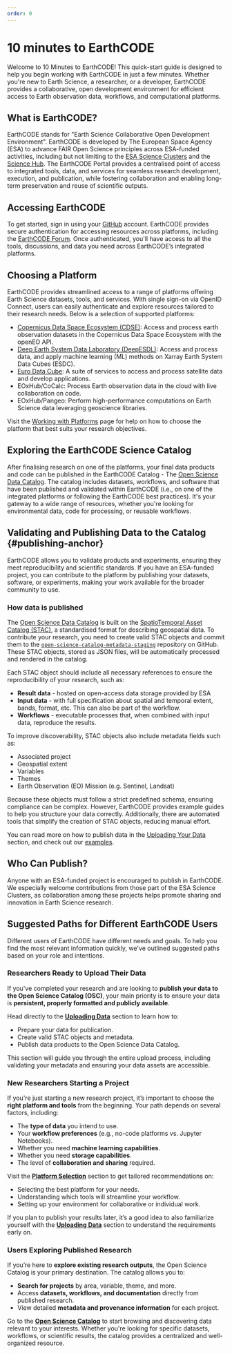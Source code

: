```yaml
---
order: 0
---
```

#  10 minutes to EarthCODE

Welcome to 10 Minutes to EarthCODE! This quick-start guide is designed to help you begin working with EarthCODE in just a few minutes. Whether you're new to Earth Science, a researcher, or a developer, EarthCODE provides a collaborative, open development environment for efficient access to Earth observation data, workflows, and computational platforms.

## What is EarthCODE?
EarthCODE stands for "Earth Science Collaborative Open Development Environment". EarthCODE is developed by The European Space Agency (ESA) to advance FAIR Open Science principles across ESA-funded activities, including but not limiting to the [ESA Science Clusters](https://eo4society.esa.int/communities/scientists/) and the [Science Hub](https://sciencehub.esa.int/). The EarthCODE Portal provides a centralised point of access to integrated tools, data, and services for seamless research development, execution, and publication, while fostering collaboration and enabling long-term preservation and reuse of scientific outputs.

## Accessing EarthCODE
To get started, sign in using your [GitHub](https://github.com/) account. EarthCODE provides secure authentication for accessing resources across platforms, including the [EarthCODE Forum](https://discourse-earthcode.eox.at). Once authenticated, you'll have access to all the tools, discussions, and data you need across EarthCODE’s integrated platforms.

## Choosing a Platform
EarthCODE provides streamlined access to a range of platforms offering Earth Science datasets, tools, and services. With single sign-on via OpenID Connect, users can easily authenticate and explore resources tailored to their research needs. Below is a selection of supported platforms:

- [Copernicus Data Space Ecosystem (CDSE)](https://dataspace.copernicus.eu): Access and process earth observation datasets in the Copernicus Data Space Ecosystem with the openEO API.
- [Deep Earth System Data Laboratory (DeepESDL)](https://www.earthsystemdatalab.net/): Access and process data, and apply machine learning (ML) methods on Xarray Earth System Data Cubes (ESDC).
- [Euro Data Cube](https://eurodatacube.com/): A suite of services to access and process satellite data and develop applications.
- EOxHub/CoCalc: Process Earth observation data in the cloud with live collaboration on code.
- EOxHub/Pangeo: Perform high-performance computations on Earth Science data leveraging geoscience libraries.

Visit the [Working with Platforms](../Technical%20Documentation/Platforms/) page for help on how to choose the platform that best suits your research objectives.

## Exploring the EarthCODE Science Catalog

After finalising research on one of the platforms, your final data products and code can be published in the EarthCODE Catalog - The [Open Science Data Catalog](https://opensciencedata.esa.int/). The catalog includes datasets, workflows, and software that have been published and validated within EarthCODE (i.e., on one of the integrated platforms or following the EarthCODE best practices). It's your gateway to a wide range of resources, whether you're looking for environmental data, code for processing, or reusable workflows. 

## Validating and Publishing Data to the Catalog {#publishing-anchor}

EarthCODE allows you to validate products and experiments, ensuring they meet reproducibility and scientific standards. If you have an ESA-funded project, you can contribute to the platform by publishing your datasets, software, or experiments, making your work available for the broader community to use.

### How data is published
The [Open Science Data Catalog](https://opensciencedata.esa.int/) is built on the [SpatioTemporal Asset Catalog (STAC)](https://stacspec.org/en), a standardised format for describing geospatial data. To contribute your research, you need to create valid STAC objects and commit them to the [`open-science-catalog-metadata-staging`](https://github.com/EOEPCA/open-science-catalog-metadata-staging) repository on GitHub. These STAC objects, stored as JSON files, will be automatically processed and rendered in the catalog.

Each STAC object should include all necessary references to ensure the reproducibility of your research, such as: 
- **Result data** - hosted on open-access data storage provided by ESA
- **Input data** - with full specification about spatial and temporal extent, bands, format, etc. This can also be part of the workflow.
- **Workflows** - executable processes that, when combined with input data, reproduce the results.

To improve discoverability, STAC objects also include metadata fields such as:
- Associated project
- Geospatial extent
- Variables
- Themes
- Earth Observation (EO) Mission (e.g. Sentinel, Landsat)

Because these objects must follow a strict predefined schema, ensuring compliance can be complex. However, EarthCODE provides example guides to help you structure your data correctly. Additionally, there are automated tools that simplify the creation of STAC objects, reducing manual effort.

You can read more on how to publish data in the [Uploading Your Data](../Technical%20Documentation/Data/Contributing%20to%20the%20EarthCODE%20Catalog.md) section, and check out our [examples](https://earthcode.esa.int/examples).


## Who Can Publish?

Anyone with an ESA-funded project is encouraged to publish in EarthCODE. We especially welcome contributions from those part of the ESA Science Clusters, as collaboration among these projects helps promote sharing and innovation in Earth Science research.


## Suggested Paths for Different EarthCODE Users  

Different users of EarthCODE have different needs and goals. To help you find the most relevant information quickly, we've outlined suggested paths based on your role and intentions.  

### Researchers Ready to Upload Their Data  

If you've completed your research and are looking to **publish your data to the Open Science Catalog (OSC)**, your main priority is to ensure your data is **persistent, properly formatted and publicly available**.  

Head directly to the [**Uploading Data**](../Technical%20Documentation/Data/Contributing%20to%20the%20EarthCODE%20Catalog.md) section to learn how to:  
- Prepare your data for publication.  
- Create valid STAC objects and metadata.  
- Publish data products to the Open Science Data Catalog.  

This section will guide you through the entire upload process, including validating your metadata and ensuring your data assets are accessible.  


### New Researchers Starting a Project  

If you're just starting a new research project, it’s important to choose the **right platform and tools** from the beginning. Your path depends on several factors, including:  
- The **type of data** you intend to use.  
- Your **workflow preferences** (e.g., no-code platforms vs. Jupyter Notebooks).  
- Whether you need **machine learning capabilities**.
- Whether you need **storage capabilities**.
- The level of **collaboration and sharing** required.  

Visit the [**Platform Selection**](../Technical%20Documentation/Platforms/Choosing%20Tools%20and%20Platforms.md) section to get tailored recommendations on:  
- Selecting the best platform for your needs.  
- Understanding which tools will streamline your workflow.  
- Setting up your environment for collaborative or individual work.  

If you plan to publish your results later, it’s a good idea to also familiarize yourself with the [**Uploading Data**](../Technical%20Documentation/Data/Contributing%20to%20the%20EarthCODE%20Catalog.md) section to understand the requirements early on.  

### Users Exploring Published Research  

If you’re here to **explore existing research outputs**, the Open Science Catalog is your primary destination. The catalog allows you to:  
- **Search for projects** by area, variable, theme, and more.  
- Access **datasets, workflows, and documentation** directly from published research.  
- View detailed **metadata and provenance information** for each project.  

Go to the [**Open Science Catalog**](https://opensciencedata.esa.int/) to start browsing and discovering data relevant to your interests. Whether you're looking for specific datasets, workflows, or scientific results, the catalog provides a centralized and well-organized resource.  
